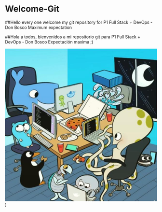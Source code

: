 # Welcome-Git
##Hello every one welcome my git repository for P1 Full Stack + DevOps - Don Bosco Maximum expectation

##Hola a todos, bienvenidos a mi repositorio git para P1 Full Stack + DevOps - Don Bosco Expectación maxima ;)

![Equipo sevilla](https://github.com/jmatisam/Welcome-Git/blob/main/Recursos/logo%20devos_sevilla.png))
